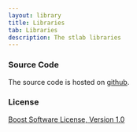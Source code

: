 ```yaml
---
layout: library
title: Libraries
tab: Libraries
description: The stlab libraries
---
```


### Source Code

The source code is hosted on [github](https://github.com/stlab/libraries).

### License ###
[Boost Software License, Version 1.0](http://www.boost.org/LICENSE_1_0.txt)

